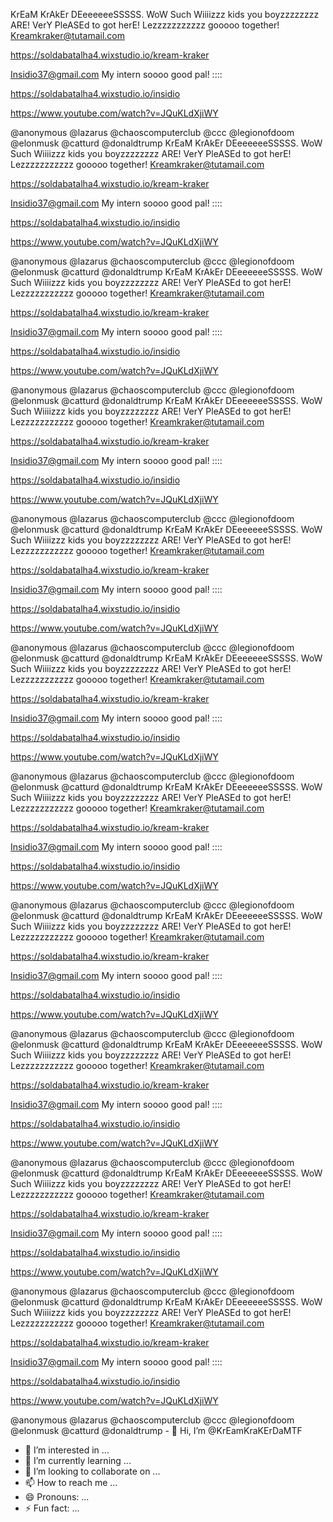 KrEaM KrAkEr DEeeeeeeSSSSS. WoW Such Wiiiizzz kids you boyzzzzzzzz ARE! VerY PleASEd to got herE! Lezzzzzzzzzzz gooooo together! Kreamkraker@tutamail.com 

https://soldabatalha4.wixstudio.io/kream-kraker 

Insidio37@gmail.com My intern soooo good pal! :::: 

https://soldabatalha4.wixstudio.io/insidio 

 

https://www.youtube.com/watch?v=JQuKLdXjiWY 

 

@anonymous @lazarus @chaoscomputerclub @ccc @legionofdoom @elonmusk @catturd @donaldtrump KrEaM KrAkEr DEeeeeeeSSSSS. WoW Such Wiiiizzz kids you boyzzzzzzzz ARE! VerY PleASEd to got herE! Lezzzzzzzzzzz gooooo together! Kreamkraker@tutamail.com 

https://soldabatalha4.wixstudio.io/kream-kraker 

Insidio37@gmail.com My intern soooo good pal! :::: 

https://soldabatalha4.wixstudio.io/insidio 

 

https://www.youtube.com/watch?v=JQuKLdXjiWY 

 

@anonymous @lazarus @chaoscomputerclub @ccc @legionofdoom @elonmusk @catturd @donaldtrump KrEaM KrAkEr DEeeeeeeSSSSS. WoW Such Wiiiizzz kids you boyzzzzzzzz ARE! VerY PleASEd to got herE! Lezzzzzzzzzzz gooooo together! Kreamkraker@tutamail.com 

https://soldabatalha4.wixstudio.io/kream-kraker 

Insidio37@gmail.com My intern soooo good pal! :::: 

https://soldabatalha4.wixstudio.io/insidio 

 

https://www.youtube.com/watch?v=JQuKLdXjiWY 

 

@anonymous @lazarus @chaoscomputerclub @ccc @legionofdoom @elonmusk @catturd @donaldtrump KrEaM KrAkEr DEeeeeeeSSSSS. WoW Such Wiiiizzz kids you boyzzzzzzzz ARE! VerY PleASEd to got herE! Lezzzzzzzzzzz gooooo together! Kreamkraker@tutamail.com 

https://soldabatalha4.wixstudio.io/kream-kraker 

Insidio37@gmail.com My intern soooo good pal! :::: 

https://soldabatalha4.wixstudio.io/insidio 

 

https://www.youtube.com/watch?v=JQuKLdXjiWY 

 

@anonymous @lazarus @chaoscomputerclub @ccc @legionofdoom @elonmusk @catturd @donaldtrump KrEaM KrAkEr DEeeeeeeSSSSS. WoW Such Wiiiizzz kids you boyzzzzzzzz ARE! VerY PleASEd to got herE! Lezzzzzzzzzzz gooooo together! Kreamkraker@tutamail.com 

https://soldabatalha4.wixstudio.io/kream-kraker 

Insidio37@gmail.com My intern soooo good pal! :::: 

https://soldabatalha4.wixstudio.io/insidio 

 

https://www.youtube.com/watch?v=JQuKLdXjiWY 

 

@anonymous @lazarus @chaoscomputerclub @ccc @legionofdoom @elonmusk @catturd @donaldtrump KrEaM KrAkEr DEeeeeeeSSSSS. WoW Such Wiiiizzz kids you boyzzzzzzzz ARE! VerY PleASEd to got herE! Lezzzzzzzzzzz gooooo together! Kreamkraker@tutamail.com 

https://soldabatalha4.wixstudio.io/kream-kraker 

Insidio37@gmail.com My intern soooo good pal! :::: 

https://soldabatalha4.wixstudio.io/insidio 

 

https://www.youtube.com/watch?v=JQuKLdXjiWY 

 

@anonymous @lazarus @chaoscomputerclub @ccc @legionofdoom @elonmusk @catturd @donaldtrump KrEaM KrAkEr DEeeeeeeSSSSS. WoW Such Wiiiizzz kids you boyzzzzzzzz ARE! VerY PleASEd to got herE! Lezzzzzzzzzzz gooooo together! Kreamkraker@tutamail.com 

https://soldabatalha4.wixstudio.io/kream-kraker 

Insidio37@gmail.com My intern soooo good pal! :::: 

https://soldabatalha4.wixstudio.io/insidio 

 

https://www.youtube.com/watch?v=JQuKLdXjiWY 

 

@anonymous @lazarus @chaoscomputerclub @ccc @legionofdoom @elonmusk @catturd @donaldtrump KrEaM KrAkEr DEeeeeeeSSSSS. WoW Such Wiiiizzz kids you boyzzzzzzzz ARE! VerY PleASEd to got herE! Lezzzzzzzzzzz gooooo together! Kreamkraker@tutamail.com 

https://soldabatalha4.wixstudio.io/kream-kraker 

Insidio37@gmail.com My intern soooo good pal! :::: 

https://soldabatalha4.wixstudio.io/insidio 

 

https://www.youtube.com/watch?v=JQuKLdXjiWY 

 

@anonymous @lazarus @chaoscomputerclub @ccc @legionofdoom @elonmusk @catturd @donaldtrump KrEaM KrAkEr DEeeeeeeSSSSS. WoW Such Wiiiizzz kids you boyzzzzzzzz ARE! VerY PleASEd to got herE! Lezzzzzzzzzzz gooooo together! Kreamkraker@tutamail.com 

https://soldabatalha4.wixstudio.io/kream-kraker 

Insidio37@gmail.com My intern soooo good pal! :::: 

https://soldabatalha4.wixstudio.io/insidio 

 

https://www.youtube.com/watch?v=JQuKLdXjiWY 

 

@anonymous @lazarus @chaoscomputerclub @ccc @legionofdoom @elonmusk @catturd @donaldtrump KrEaM KrAkEr DEeeeeeeSSSSS. WoW Such Wiiiizzz kids you boyzzzzzzzz ARE! VerY PleASEd to got herE! Lezzzzzzzzzzz gooooo together! Kreamkraker@tutamail.com 

https://soldabatalha4.wixstudio.io/kream-kraker 

Insidio37@gmail.com My intern soooo good pal! :::: 

https://soldabatalha4.wixstudio.io/insidio 

 

https://www.youtube.com/watch?v=JQuKLdXjiWY 

 

@anonymous @lazarus @chaoscomputerclub @ccc @legionofdoom @elonmusk @catturd @donaldtrump KrEaM KrAkEr DEeeeeeeSSSSS. WoW Such Wiiiizzz kids you boyzzzzzzzz ARE! VerY PleASEd to got herE! Lezzzzzzzzzzz gooooo together! Kreamkraker@tutamail.com 

https://soldabatalha4.wixstudio.io/kream-kraker 

Insidio37@gmail.com My intern soooo good pal! :::: 

https://soldabatalha4.wixstudio.io/insidio 

 

https://www.youtube.com/watch?v=JQuKLdXjiWY 

 

@anonymous @lazarus @chaoscomputerclub @ccc @legionofdoom @elonmusk @catturd @donaldtrump - 👋 Hi, I’m @KrEamKraKErDaMTF
- 👀 I’m interested in ...
- 🌱 I’m currently learning ...
- 💞️ I’m looking to collaborate on ...
- 📫 How to reach me ...
- 😄 Pronouns: ...
- ⚡ Fun fact: ...

<!---
KrEamKraKErDaMTF/KrEamKraKErDaMTF is a ✨ special ✨ repository because its `README.md` (this file) appears on your GitHub profile.
You can click the Preview link to take a look at your changes.
--->
